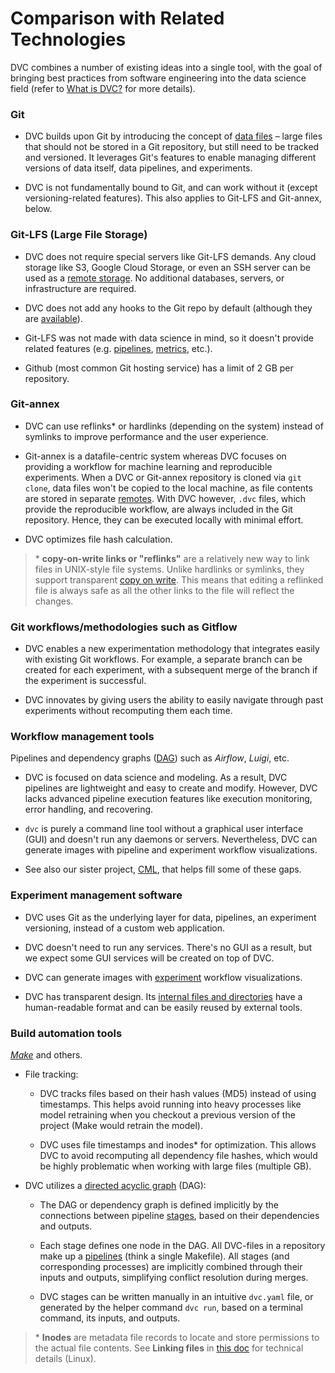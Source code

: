 # Comparison with Related Technologies

DVC combines a number of existing ideas into a single tool, with the goal of
bringing best practices from software engineering into the data science field
(refer to [What is DVC?](/doc/user-guide/what-is-dvc) for more details).

### Git

- DVC builds upon Git by introducing the concept of
  [data files](/doc/user-guide/basic-concepts#data-files) – large files that
  should not be stored in a Git repository, but still need to be tracked and
  versioned. It leverages Git's features to enable managing different versions
  of data itself, data pipelines, and experiments.

- DVC is not fundamentally bound to Git, and can work without it (except
  versioning-related features). This also applies to Git-LFS and Git-annex,
  below.

### Git-LFS (Large File Storage)

- DVC does not require special servers like Git-LFS demands. Any cloud storage
  like S3, Google Cloud Storage, or even an SSH server can be used as a
  [remote storage](/doc/command-reference/remote). No additional databases,
  servers, or infrastructure are required.

- DVC does not add any hooks to the Git repo by default (although they are
  [available](/doc/command-reference/install)).

- Git-LFS was not made with data science in mind, so it doesn't provide related
  features (e.g. [pipelines](/doc/user-guide/basic-concepts#data-pipeline),
  [metrics](/doc/command-reference/metrics), etc.).

- Github (most common Git hosting service) has a limit of 2 GB per repository.

### Git-annex

- DVC can use reflinks\* or hardlinks (depending on the system) instead of
  symlinks to improve performance and the user experience.

- Git-annex is a datafile-centric system whereas DVC focuses on providing a
  workflow for machine learning and reproducible experiments. When a DVC or
  Git-annex repository is cloned via `git clone`, data files won't be copied to
  the local machine, as file contents are stored in separate
  [remotes](/doc/command-reference/remote). With DVC however, `.dvc` files,
  which provide the reproducible workflow, are always included in the Git
  repository. Hence, they can be executed locally with minimal effort.

- DVC optimizes file hash calculation.

> \* **copy-on-write links or "reflinks"** are a relatively new way to link
> files in UNIX-style file systems. Unlike hardlinks or symlinks, they support
> transparent [copy on write](https://en.wikipedia.org/wiki/Copy-on-write). This
> means that editing a reflinked file is always safe as all the other links to
> the file will reflect the changes.

### Git workflows/methodologies such as Gitflow

- DVC enables a new experimentation methodology that integrates easily with
  existing Git workflows. For example, a separate branch can be created for each
  experiment, with a subsequent merge of the branch if the experiment is
  successful.

- DVC innovates by giving users the ability to easily navigate through past
  experiments without recomputing them each time.

### Workflow management tools

Pipelines and dependency graphs
([DAG](https://en.wikipedia.org/wiki/Directed_acyclic_graph)) such as _Airflow_,
_Luigi_, etc.

- DVC is focused on data science and modeling. As a result, DVC pipelines are
  lightweight and easy to create and modify. However, DVC lacks advanced
  pipeline execution features like execution monitoring, error handling, and
  recovering.

- `dvc` is purely a command line tool without a graphical user interface (GUI)
  and doesn't run any daemons or servers. Nevertheless, DVC can generate images
  with pipeline and experiment workflow visualizations.

- See also our sister project, [CML](https://cml.dev/), that helps fill some of
  these gaps.

### Experiment management software

- DVC uses Git as the underlying layer for data, pipelines, an experiment
  versioning, instead of a custom web application.

- DVC doesn't need to run any services. There's no GUI as a result, but we
  expect some GUI services will be created on top of DVC.

- DVC can generate images with [experiment](/doc/start/experiments) workflow
  visualizations.

- DVC has transparent design. Its
  [internal files and directories](/doc/user-guide/dvc-files-and-directories)
  have a human-readable format and can be easily reused by external tools.

### Build automation tools

[_Make_](https://www.gnu.org/software/make/) and others.

- File tracking:

  - DVC tracks files based on their hash values (MD5) instead of using
    timestamps. This helps avoid running into heavy processes like model
    retraining when you checkout a previous version of the project (Make would
    retrain the model).

  - DVC uses file timestamps and inodes\* for optimization. This allows DVC to
    avoid recomputing all dependency file hashes, which would be highly
    problematic when working with large files (multiple GB).

- DVC utilizes a
  [directed acyclic graph](https://en.wikipedia.org/wiki/Directed_acyclic_graph)
  (DAG):

  - The DAG or dependency graph is defined implicitly by the connections between
    pipeline [stages](/doc/user-guide/basic-concepts#data-processing-stage),
    based on their <abbr>dependencies</abbr> and <abbr>outputs</abbr>.

  - Each stage defines one node in the DAG. All DVC-files in a repository make
    up a [pipelines](/doc/user-guide/basic-concepts#data-pipeline) (think a
    single Makefile). All stages (and corresponding processes) are implicitly
    combined through their inputs and outputs, simplifying conflict resolution
    during merges.

  - DVC stages can be written manually in an intuitive `dvc.yaml` file, or
    generated by the helper command `dvc run`, based on a terminal command, its
    inputs, and outputs.

> \* **Inodes** are metadata file records to locate and store permissions to the
> actual file contents. See **Linking files** in
> [this doc](http://www.tldp.org/LDP/intro-linux/html/sect_03_03.html) for
> technical details (Linux).
